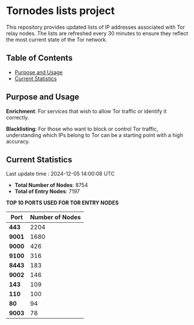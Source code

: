 # Tornodes lists project

This repository provides updated lists of IP addresses associated with Tor relay nodes. The lists are refreshed every 30 minutes to ensure they reflect the most current state of the Tor network.

## Table of Contents

- [Purpose and Usage](#purpose-and-usage)
- [Current Statistics](#current-statistics)


## Purpose and Usage

**Enrichment**: For services that wish to allow Tor traffic or identify it correctly.

**Blacklisting**: For those who want to block or control Tor traffic, understanding which IPs belong to Tor can be a starting point with a high accuracy.

## Current Statistics

Last update time : 2024-12-05 14:00:08 UTC

- **Total Number of Nodes**: 8754
- **Total of Entry Nodes**: 7197

**TOP 10 PORTS USED FOR TOR ENTRY NODES**

| **Port** | **Number of Nodes** |
|------|-----------------|
| **443**   | 2204  |
| **9001**   | 1680  |
| **9000**   | 426  |
| **9100**   | 316  |
| **8443**   | 183  |
| **9002**   | 146  |
| **143**   | 109  |
| **110**   | 100  |
| **80**   | 94  |
| **9003**   | 78  |

